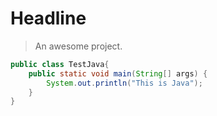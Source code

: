 # Headline

> An awesome project.

```java
public class TestJava{
    public static void main(String[] args) {
        System.out.println("This is Java");
    }
}
```
